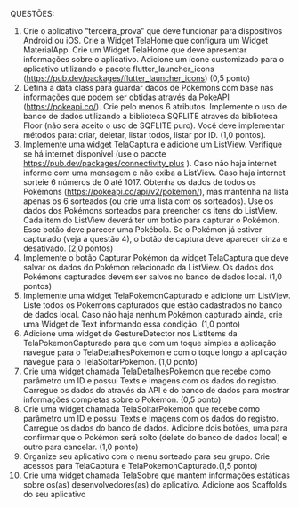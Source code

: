 QUESTÕES:
1) Crie o aplicativo “terceira_prova” que deve funcionar para dispositivos Android ou iOS. Crie a
Widget TelaHome que configura um Widget MaterialApp. Crie um Widget TelaHome que deve
apresentar informações sobre o aplicativo. Adicione um ícone customizado para o aplicativo utilizando
o pacote flutter_launcher_icons (https://pub.dev/packages/flutter_launcher_icons) (0,5 ponto)
2) Defina a data class para guardar dados de Pokémons com base nas informações que podem ser
obtidas através da PokeAPI (https://pokeapi.co/). Crie pelo menos 6 atributos. Implemente o uso de
banco de dados utilizando a biblioteca SQFLITE através da biblioteca Floor (não será aceito o uso
de SQFLITE puro). Você deve implementar métodos para: criar, deletar, listar todos, listar por ID.
(1,0 pontos).
3) Implemente uma widget TelaCaptura e adicione um ListView. Verifique se há internet disponível
(use o pacote https://pub.dev/packages/connectivity_plus ). Caso não haja internet informe com uma
mensagem e não exiba a ListView. Caso haja internet sorteie 6 números de 0 até 1017. Obtenha os
dados de todos os Pokémons (https://pokeapi.co/api/v2/pokemon/), mas mantenha na lista apenas os
6 sorteados (ou crie uma lista com os sorteados). Use os dados dos Pokémons sorteados para
preencher os itens do ListView. Cada item do ListView deverá ter um botão para capturar o Pokémon.
Esse botão deve parecer uma Pokébola. Se o Pokémon já estiver capturado (veja a questão 4), o
botão de captura deve aparecer cinza e desativado. (2,0 pontos)
4) Implemente o botão Capturar Pokémon da widget TelaCaptura que deve salvar os dados do
Pokémon relacionado da ListView. Os dados dos Pokémons capturados devem ser salvos no banco
de dados local. (1,0 pontos)
5) Implemente uma widget TelaPokemonCapturado e adicione um ListView. Liste todos os Pokémons
capturados que estão cadastrados no banco de dados local. Caso não haja nenhum Pokémon
capturado ainda, crie uma Widget de Text informando essa condição. (1,0 ponto)
6) Adicione uma widget de GestureDetector nos ListItems da TelaPokemonCapturado para que com
um toque simples a aplicação navegue para o TelaDetalhesPokemon e com o toque longo a
aplicação navegue para o TelaSoltarPokemon. (1,0 ponto)
7) Crie uma widget chamada TelaDetalhesPokemon que recebe como parâmetro um ID e possui
Texts e Imagens com os dados do registro. Carregue os dados do através da API e do banco de
dados para mostrar informações completas sobre o Pokémon. (0,5 ponto)
8) Crie uma widget chamada TelaSoltarPokemon que recebe como parâmetro um ID e possui Texts e
Imagens com os dados do registro. Carregue os dados do banco de dados. Adicione dois botões,
uma para confirmar que o Pokémon será solto (delete do banco de dados local) e outro para
cancelar. (1,0 ponto)
9) Organize seu aplicativo com o menu sorteado para seu grupo. Crie acessos para TelaCaptura e
TelaPokemonCapturado.(1,5 ponto)
10) Crie uma widget chamada TelaSobre que mantem informações estáticas sobre os(as)
desenvolvedores(as) do aplicativo. Adicione aos Scaffolds do seu aplicativo